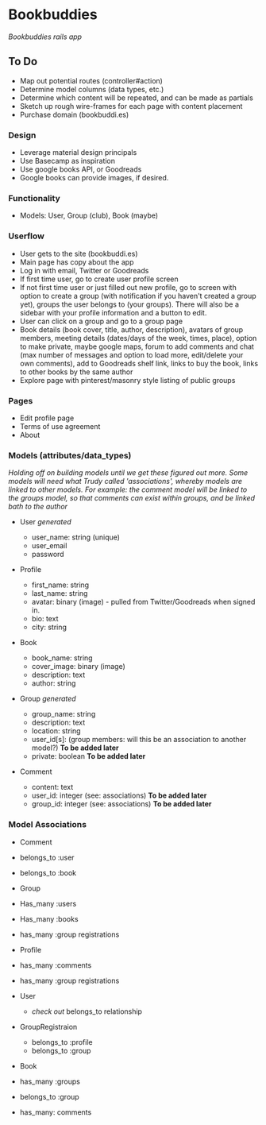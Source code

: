 # Bookbuddies
_Bookbuddies rails app_

## To Do
* Map out potential routes (controller#action)
* Determine model columns (data types, etc.)
* Determine which content will be repeated, and can be made as partials
* Sketch up rough wire-frames for each page with content placement
* Purchase domain (bookbuddi.es)

### Design
* Leverage material design principals
* Use Basecamp as inspiration
* Use google books API, or Goodreads
* Google books can provide images, if desired.

### Functionality
* Models: User, Group (club), Book (maybe)

### Userflow
* User gets to the site (bookbuddi.es)
* Main page has copy about the app
* Log in with email, Twitter or Goodreads
* If first time user, go to create user profile screen
* If not first time user or just filled out new profile, go to screen with option to create a group (with notification if you haven't created a group yet), groups the user belongs to (your groups).  There will also be a sidebar with your profile information and a button to edit.
* User can click on a group and go to a group page
* Book details (book cover, title, author, description), avatars of group members, meeting details (dates/days of the week, times, place), option to make private, maybe google maps, forum to add comments and chat (max number of messages and option to load more, edit/delete your own comments), add to Goodreads shelf link, links to buy the book, links to other books by the same author
* Explore page with pinterest/masonry style listing of public groups

### Pages
* Edit profile page
* Terms of use agreement
* About

### Models (attributes/data_types)
_Holding off on building models until we get these figured out more. Some models will need what Trudy called 'associations', whereby models are linked to other models. For example: the *comment* model will be linked to the *groups* model, so that comments can exist within groups, and be linked bath to the author_

* User _generated_
	* user_name: string (unique)
	* user_email
	* password

* Profile
	* first_name: string
	* last_name: string
	* avatar: binary (image) - pulled from Twitter/Goodreads when signed in.
	* bio: text
	* city: string

* Book
	* book_name: string
	* cover_image: binary (image)
	* description: text
	* author: string

* Group _generated_
	* group_name: string
	* description: text
	* location: string
	* user_id[s]: (group members: will this be an association to another model?) **To be added later**
	* private: boolean **To be added later**

* Comment
	* content: text
	* user_id: integer (see: associations) **To be added later**
	* group_id: integer (see: associations) **To be added later**

### Model Associations

* Comment
 * belongs_to :user
 * belongs_to :book

* Group
 * Has_many :users
 * Has_many :books
 * has_many :group registrations

* Profile
 * has_many :comments
 * has_many :group registrations

* User
	* _check out_ belongs_to relationship
	
* GroupRegistraion
	* belongs_to :profile
	* belongs_to :group

* Book
 * has_many :groups
 * belongs_to :group
 * has_many: comments
